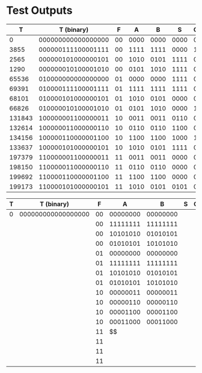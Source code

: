 # Test Outputs

| T        | T (binary)           | F    | A      | B      | S      | Co  |
| -------- | -------------------- | ---- | ------ | ------ | ------ | --- |
| $0$      | $000000000000000000$ | $00$ | $0000$ | $0000$ | $0000$ | $0$ |
| $3855$   | $000000111100001111$ | $00$ | $1111$ | $1111$ | $0000$ | $1$ |
| $2565$   | $000000101000000101$ | $00$ | $1010$ | $0101$ | $1111$ | $0$ |
| $1290$   | $000000010100001010$ | $00$ | $0101$ | $1010$ | $1111$ | $0$ |
| $65536$  | $010000000000000000$ | $01$ | $0000$ | $0000$ | $1111$ | $0$ |
| $69391$  | $010000111100001111$ | $01$ | $1111$ | $1111$ | $1111$ | $0$ |
| $68101$  | $010000101000000101$ | $01$ | $1010$ | $0101$ | $0000$ | $0$ |
| $66826$  | $010000010100001010$ | $01$ | $0101$ | $1010$ | $0000$ | $1$ |
| $131843$ | $100000001100000011$ | $10$ | $0011$ | $0011$ | $0110$ | $0$ |
| $132614$ | $100000011000000110$ | $10$ | $0110$ | $0110$ | $1100$ | $0$ |
| $134156$ | $100000110000001100$ | $10$ | $1100$ | $1100$ | $1000$ | $1$ |
| $133637$ | $100000101000000101$ | $10$ | $1010$ | $0101$ | $1111$ | $0$ |
| $197379$ | $110000001100000011$ | $11$ | $0011$ | $0011$ | $0000$ | $0$ |
| $198150$ | $110000011000000110$ | $11$ | $0110$ | $0110$ | $0000$ | $0$ |
| $199692$ | $110000110000001100$ | $11$ | $1100$ | $1100$ | $0000$ | $0$ |
| $199173$ | $110000101000000101$ | $11$ | $1010$ | $0101$ | $0101$ | $0$ |

| T   | T (binary)           | F    | A          | B          | S   | Co  |
| --- | -------------------- | ---- | ---------- | ---------- | --- | --- |
| $0$ | $000000000000000000$ | $00$ | $00000000$ | $00000000$ |     |     |
|     |                      | $00$ | $11111111$ | $11111111$ |     |     |
|     |                      | $00$ | $10101010$ | $01010101$ |     |     |
|     |                      | $00$ | $01010101$ | $10101010$ |     |     |
|     |                      | $01$ | $00000000$ | $00000000$ |     |     |
|     |                      | $01$ | $11111111$ | $11111111$ |     |     |
|     |                      | $01$ | $10101010$ | $01010101$ |     |     |
|     |                      | $01$ | $01010101$ | $10101010$ |     |     |
|     |                      | $10$ | $00000011$ | $00000011$ |     |     |
|     |                      | $10$ | $00000110$ | $00000110$ |     |     |
|     |                      | $10$ | $00001100$ | $00001100$ |     |     |
|     |                      | $10$ | $00011000$ | $00011000$ |     |     |
|     |                      | $11$ | $$         |            |     |     |
|     |                      | $11$ |            |            |     |     |
|     |                      | $11$ |            |            |     |     |
|     |                      | $11$ |            |            |     |     |
